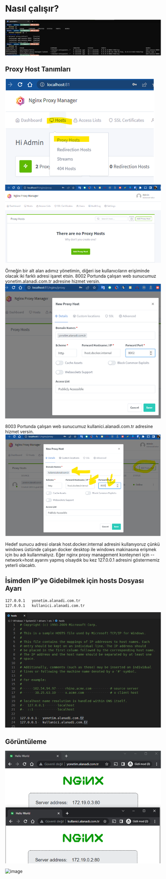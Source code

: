 # Nasıl çalışır?

![](.vscode/readme-images/2022-08-28-11-28-34.png)


## Proxy Host Tanımları
![](.vscode/readme-images/2022-08-28-11-31-00.png)
![](.vscode/readme-images/2022-08-28-11-32-23.png)

Örneğin bir alt alan adımız yönetimin, diğeri ise kullanıcıların erişiminde olacak iki farklı adresi işaret etsin.
8002 Portunda çalışan web sunucumuz yonetim.alanadi.com.tr adresine hizmet versin.
![](.vscode/readme-images/2022-08-28-11-35-13.png)

8003 Portunda çalışan web sunucumuz kullanici.alanadi.com.tr adresine hizmet versin.
![](.vscode/readme-images/2022-08-28-11-36-58.png)

Hedef sunucu adresi olarak host.docker.internal adresini kullanıyoruz çünkü windows üstünde çalışan docker desktop ile windows makinasına erişmek için bu adı kullanmalıyız.
Eğer nginx proxy management konteyneri için --network=host ayarını yapmış olsaydık bu kez 127.0.0.1 adresini göstermemiz yeterli olacaktı.

## İsimden IP'ye Gidebilmek için hosts Dosyası Ayarı

```shell
127.0.0.1	yonetim.alanadi.com.tr
127.0.0.1	kullanici.alanadi.com.tr
```

![](.vscode/readme-images/2022-08-28-11-45-48.png)

## Görüntüleme

![](.vscode/readme-images/2022-08-28-11-48-17.png)

![image](https://user-images.githubusercontent.com/261946/187072079-0fd8ac6e-443d-4935-852d-b97f25fc3326.png)


